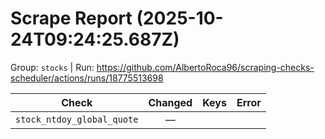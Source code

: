 # Scrape Report (2025-10-24T09:24:25.687Z)

Group: `stocks`  |  Run: https://github.com/AlbertoRoca96/scraping-checks-scheduler/actions/runs/18775513698

| Check | Changed | Keys | Error |
|---|:---:|:--|:--|
| `stock_ntdoy_global_quote` | — |  |  |
